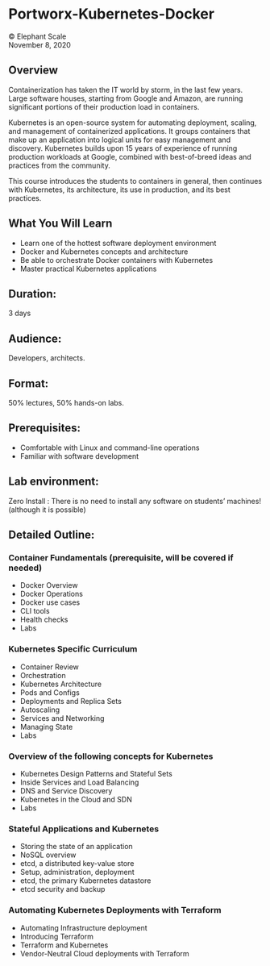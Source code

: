 # Portworx-Kubernetes-Docker
© Elephant Scale  
November 8, 2020


## Overview
Containerization has taken the IT world by storm, in the last few years. Large software houses, starting from Google and Amazon, are running significant portions of their production load in containers.

Kubernetes is an open-source system for automating deployment, scaling, and management of containerized applications. It groups containers that make up an application into logical units for easy management and discovery. Kubernetes builds upon 15 years of experience of running production workloads at Google, combined with best-of-breed ideas and practices from the community.

This course introduces the students to containers in general, then continues with Kubernetes, its architecture, its use in production, and its best practices.

## What You Will Learn
 * Learn one of the hottest software deployment environment
 * Docker and Kubernetes concepts and architecture
 * Be able to orchestrate Docker containers with Kubernetes
 * Master practical Kubernetes applications

## Duration:
3 days

## Audience:
Developers, architects.

## Format:
50% lectures, 50% hands-on labs.

## Prerequisites:
 * Comfortable with Linux and command-line operations
 * Familiar with software development

## Lab environment:

Zero Install : There is no need to install any software on students’ machines! (although it is possible)

## Detailed Outline:

 ### Container Fundamentals (prerequisite, will be covered if needed)
 - Docker Overview
 - Docker Operations
 - Docker use cases
 - CLI tools
 - Health checks
 - Labs

### Kubernetes Specific Curriculum
 - Container Review
 - Orchestration
 - Kubernetes Architecture
 - Pods and Configs
 - Deployments and Replica Sets
 - Autoscaling
 - Services and Networking
 - Managing State
 - Labs

### Overview of the following concepts for Kubernetes
 - Kubernetes Design Patterns and Stateful Sets
 - Inside Services and Load Balancing
 - DNS and Service Discovery
 - Kubernetes in the Cloud and SDN
 - Labs

### Stateful Applications and Kubernetes
 - Storing the state of an application
 - NoSQL overview
 - etcd, a distributed key-value store
 - Setup, administration, deployment
 - etcd, the primary Kubernetes datastore
 - etcd security and backup

### Automating Kubernetes Deployments with Terraform
 - Automating Infrastructure deployment
 - Introducing Terraform
 - Terraform and Kubernetes
 - Vendor-Neutral Cloud deployments with Terraform
